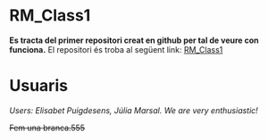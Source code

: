 # RM_Class1

**Es tracta del primer repositori creat en github per tal de veure con funciona.**
El repositori és troba al següent link: [RM_Class1](https://github.com/easyrobotic/RM_Class1.git)

# Usuaris
*Users: Elisabet Puigdesens, Júlia Marsal. We are very enthusiastic!*

~~Fem una branca.555~~


